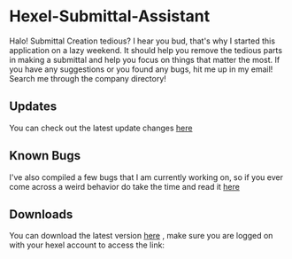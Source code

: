 # Hexel-Submittal-Assistant
Halo! Submittal Creation tedious? I hear you bud, that's why I started this application on a lazy weekend. It should help you remove the tedious parts in making a submittal and help you focus on things that matter the most. If you have any suggestions or you found any bugs, hit me up in my email! Search me through the company directory!

## Updates
You can check out the latest update changes [here](https://github.com/MonsiBoy/Hexel-Submittal-Assistant/blob/main/ChangeLog.md)

## Known Bugs
I've also compiled a few bugs that I am currently working on, so if you ever come across a weird behavior do take the time and read it [here](https://github.com/MonsiBoy/Hexel-Submittal-Assistant/blob/main/Known%20Bugs.md)

## Downloads
You can download the latest version [here](https://hexel365-my.sharepoint.com/:f:/g/personal/simon_hexel_co_jp/EsFnY61kXZhKrn6MR8LICFQBMIEEiKLAEVKJsZo22pBkog?e=4h2bq2) , make sure you are logged on with your hexel account to access the link:
